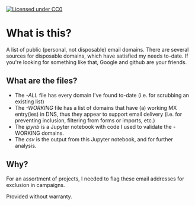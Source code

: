 [![Licensed under CC0](https://licensebuttons.net/p/zero/1.0/88x31.png)](https://creativecommons.org/publicdomain/zero/1.0/)

# What is this?
A list of public (personal, not disposable) email domains. There are several sources for disposable domains, which have satisfied my needs to-date. If you're looking for something like that, Google and github are your friends.

## What are the files?
* The *-ALL* file has every domain I've found to-date (i.e. for scrubbing an existing list)
* The *-WORKING* file has a list of domains that have (a) working MX entry(ies) in DNS, thus they appear to support email delivery (i.e. for preventing inclusion, filtering from forms or imports, etc.)
* The *ipynb* is a Jupyter notebook with code I used to validate the -WORKING domains.
* The *csv* is the output from this Jupyter notebook, and for further analysis.

## Why?
For an assortment of projects, I needed to flag these email addresses for exclusion in campaigns.

Provided without warranty.
